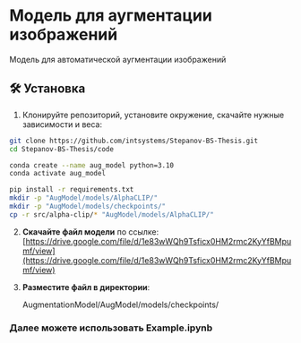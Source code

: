 # Модель для аугментации изображений

Модель для автоматической аугментации изображений
## 🛠 Установка

1. Клонируйте репозиторий, установите окружение, скачайте нужные зависимости и веса:
```bash
git clone https://github.com/intsystems/Stepanov-BS-Thesis.git
cd Stepanov-BS-Thesis/code

conda create --name aug_model python=3.10
conda activate aug_model

pip install -r requirements.txt
mkdir -p "AugModel/models/AlphaCLIP/"
mkdir -p "AugModel/models/checkpoints/"
cp -r src/alpha-clip/* "AugModel/models/AlphaCLIP/"
```

2. **Скачайте файл модели** по ссылке:  
   [https://drive.google.com/file/d/1e83wWQh9Tsficx0HM2rmc2KyYfBMpumf/view](https://drive.google.com/file/d/1e83wWQh9Tsficx0HM2rmc2KyYfBMpumf/view)

3. **Разместите файл в директории**:
   
   AugmentationModel/AugModel/models/checkpoints/

### Далее можете использовать Example.ipynb
